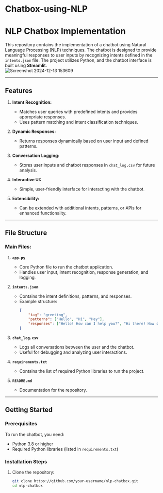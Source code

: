 # Chatbox-using-NLP
# NLP Chatbox Implementation  

This repository contains the implementation of a chatbot using Natural Language Processing (NLP) techniques. The chatbot is designed to provide meaningful responses to user inputs by recognizing intents defined in the `intents.json` file. The project utilizes Python, and the chatbot interface is built using **Streamlit**.  
![Screenshot 2024-12-13 153609](https://github.com/user-attachments/assets/7f942355-be19-4b9c-8244-da4779b9924b)

---

## Features  

1. **Intent Recognition:**  
   - Matches user queries with predefined intents and provides appropriate responses.  
   - Uses pattern matching and intent classification techniques.  

2. **Dynamic Responses:**  
   - Returns responses dynamically based on user input and defined patterns.  

3. **Conversation Logging:**  
   - Stores user inputs and chatbot responses in `chat_log.csv` for future analysis.  

4. **Interactive UI:**  
   - Simple, user-friendly interface for interacting with the chatbot.  

5. **Extensibility:**  
   - Can be extended with additional intents, patterns, or APIs for enhanced functionality.  

---

## File Structure  

### **Main Files:**  

1. **`app.py`**  
   - Core Python file to run the chatbot application.  
   - Handles user input, intent recognition, response generation, and logging.  

2. **`intents.json`**  
   - Contains the intent definitions, patterns, and responses.  
   - Example structure:  
     ```json
     {
         "tag": "greeting",
         "patterns": ["Hello", "Hi", "Hey"],
         "responses": ["Hello! How can I help you?", "Hi there! How can I assist you?"]
     }
     ```  

3. **`chat_log.csv`**  
   - Logs all conversations between the user and the chatbot.  
   - Useful for debugging and analyzing user interactions.  

4. **`requirements.txt`**  
   - Contains the list of required Python libraries to run the project.  

5. **`README.md`**  
   - Documentation for the repository.  

---

## Getting Started  

### **Prerequisites**  
To run the chatbot, you need:  
- Python 3.8 or higher  
- Required Python libraries (listed in `requirements.txt`)  

### **Installation Steps**  

1. Clone the repository:  
   ```bash
   git clone https://github.com/your-username/nlp-chatbox.git
   cd nlp-chatbox
